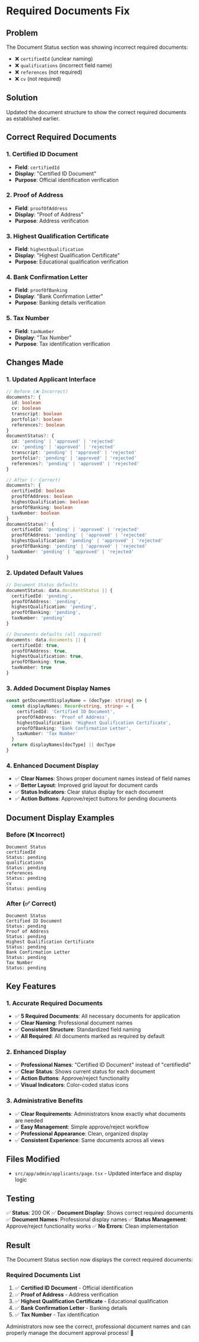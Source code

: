 # Required Documents Fix

## Problem
The Document Status section was showing incorrect required documents:
- ❌ `certifiedId` (unclear naming)
- ❌ `qualifications` (incorrect field name)
- ❌ `references` (not required)
- ❌ `cv` (not required)

## Solution
Updated the document structure to show the correct required documents as established earlier.

## Correct Required Documents

### **1. Certified ID Document**
- **Field**: `certifiedId`
- **Display**: "Certified ID Document"
- **Purpose**: Official identification verification

### **2. Proof of Address**
- **Field**: `proofOfAddress`
- **Display**: "Proof of Address"
- **Purpose**: Address verification

### **3. Highest Qualification Certificate**
- **Field**: `highestQualification`
- **Display**: "Highest Qualification Certificate"
- **Purpose**: Educational qualification verification

### **4. Bank Confirmation Letter**
- **Field**: `proofOfBanking`
- **Display**: "Bank Confirmation Letter"
- **Purpose**: Banking details verification

### **5. Tax Number**
- **Field**: `taxNumber`
- **Display**: "Tax Number"
- **Purpose**: Tax identification verification

## Changes Made

### 1. **Updated Applicant Interface**
```typescript
// Before (❌ Incorrect)
documents?: {
  id: boolean
  cv: boolean
  transcript: boolean
  portfolio?: boolean
  references?: boolean
}
documentStatus?: {
  id: 'pending' | 'approved' | 'rejected'
  cv: 'pending' | 'approved' | 'rejected'
  transcript: 'pending' | 'approved' | 'rejected'
  portfolio?: 'pending' | 'approved' | 'rejected'
  references?: 'pending' | 'approved' | 'rejected'
}

// After (✅ Correct)
documents?: {
  certifiedId: boolean
  proofOfAddress: boolean
  highestQualification: boolean
  proofOfBanking: boolean
  taxNumber: boolean
}
documentStatus?: {
  certifiedId: 'pending' | 'approved' | 'rejected'
  proofOfAddress: 'pending' | 'approved' | 'rejected'
  highestQualification: 'pending' | 'approved' | 'rejected'
  proofOfBanking: 'pending' | 'approved' | 'rejected'
  taxNumber: 'pending' | 'approved' | 'rejected'
}
```

### 2. **Updated Default Values**
```typescript
// Document Status defaults
documentStatus: data.documentStatus || {
  certifiedId: 'pending',
  proofOfAddress: 'pending',
  highestQualification: 'pending',
  proofOfBanking: 'pending',
  taxNumber: 'pending'
}

// Documents defaults (all required)
documents: data.documents || {
  certifiedId: true,
  proofOfAddress: true,
  highestQualification: true,
  proofOfBanking: true,
  taxNumber: true
}
```

### 3. **Added Document Display Names**
```typescript
const getDocumentDisplayName = (docType: string) => {
  const displayNames: Record<string, string> = {
    certifiedId: 'Certified ID Document',
    proofOfAddress: 'Proof of Address',
    highestQualification: 'Highest Qualification Certificate',
    proofOfBanking: 'Bank Confirmation Letter',
    taxNumber: 'Tax Number'
  }
  return displayNames[docType] || docType
}
```

### 4. **Enhanced Document Display**
- ✅ **Clear Names**: Shows proper document names instead of field names
- ✅ **Better Layout**: Improved grid layout for document cards
- ✅ **Status Indicators**: Clear status display for each document
- ✅ **Action Buttons**: Approve/reject buttons for pending documents

## Document Display Examples

### **Before (❌ Incorrect)**
```
Document Status
certifiedId
Status: pending
qualifications
Status: pending
references
Status: pending
cv
Status: pending
```

### **After (✅ Correct)**
```
Document Status
Certified ID Document
Status: pending
Proof of Address
Status: pending
Highest Qualification Certificate
Status: pending
Bank Confirmation Letter
Status: pending
Tax Number
Status: pending
```

## Key Features

### 1. **Accurate Required Documents**
- ✅ **5 Required Documents**: All necessary documents for application
- ✅ **Clear Naming**: Professional document names
- ✅ **Consistent Structure**: Standardized field naming
- ✅ **All Required**: All documents marked as required by default

### 2. **Enhanced Display**
- ✅ **Professional Names**: "Certified ID Document" instead of "certifiedId"
- ✅ **Clear Status**: Shows current status for each document
- ✅ **Action Buttons**: Approve/reject functionality
- ✅ **Visual Indicators**: Color-coded status icons

### 3. **Administrative Benefits**
- ✅ **Clear Requirements**: Administrators know exactly what documents are needed
- ✅ **Easy Management**: Simple approve/reject workflow
- ✅ **Professional Appearance**: Clean, organized display
- ✅ **Consistent Experience**: Same documents across all views

## Files Modified

- `src/app/admin/applicants/page.tsx` - Updated interface and display logic

## Testing

✅ **Status**: 200 OK
✅ **Document Display**: Shows correct required documents
✅ **Document Names**: Professional display names
✅ **Status Management**: Approve/reject functionality works
✅ **No Errors**: Clean implementation

## Result

The Document Status section now displays the correct required documents:

### **Required Documents List**
1. ✅ **Certified ID Document** - Official identification
2. ✅ **Proof of Address** - Address verification
3. ✅ **Highest Qualification Certificate** - Educational qualification
4. ✅ **Bank Confirmation Letter** - Banking details
5. ✅ **Tax Number** - Tax identification

Administrators now see the correct, professional document names and can properly manage the document approval process! 🎉






















